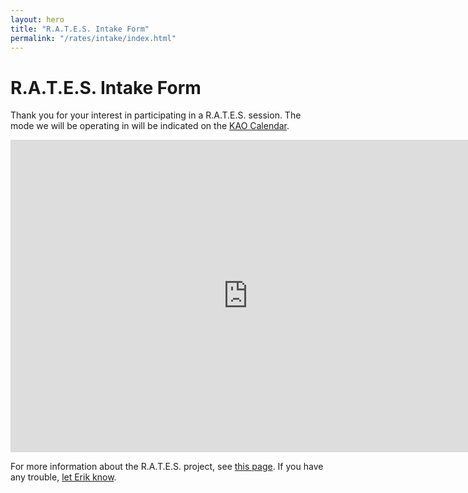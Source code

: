 ```yaml
---
layout: hero
title: "R.A.T.E.S. Intake Form"
permalink: "/rates/intake/index.html"
---
```

# R.A.T.E.S. Intake Form
Thank you for your interest in participating in a R.A.T.E.S. session.
The mode we will be operating in will be indicated on the [KAO Calendar](/calendar/).

<iframe src="https://docs.google.com/forms/d/1NN2sVnjWAm1lceaJM2F6A6lm4axUzAKa_atUfoJRz0Y/viewform?embedded=true" width="760" height="500" frameborder="0" marginheight="0" marginwidth="0">Loading...</iframe>

For more information about the R.A.T.E.S. project, see [this page](/rates/breakdown/).
If you have any trouble, [let Erik know](mailto:erik@kentstateatc.org).
